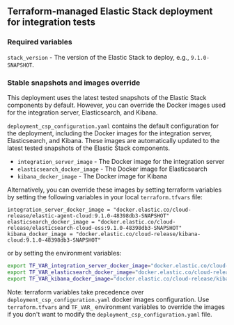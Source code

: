 ## Terraform-managed Elastic Stack deployment for integration tests

### Required variables
`stack_version` - The version of the Elastic Stack to deploy, e.g., `9.1.0-SNAPSHOT`.

### Stable snapshots and images override
This deployment uses the latest tested snapshots of the Elastic Stack components by default. However, you can override the Docker images used for the integration server, Elasticsearch, and Kibana.

`deployment_csp_configuration.yaml` contains the default configuration for the deployment, including the Docker images for the integration server, Elasticsearch, and Kibana. These images are automatically updated to the latest tested snapshots of the Elastic Stack components.
* `integration_server_image` - The Docker image for the integration server
* `elasticsearch_docker_image` - The Docker image for Elasticsearch
* `kibana_docker_image` - The Docker image for Kibana

Alternatively, you can override these images by setting terraform variables by setting the following variables in your local `terraform.tfvars` file:
```hcl
integration_server_docker_image = "docker.elastic.co/cloud-release/elastic-agent-cloud:9.1.0-48398db3-SNAPSHOT"
elasticsearch_docker_image = "docker.elastic.co/cloud-release/elasticsearch-cloud-ess:9.1.0-48398db3-SNAPSHOT"
kibana_docker_image = "docker.elastic.co/cloud-release/kibana-cloud:9.1.0-48398db3-SNAPSHOT"
```

or by setting the environment variables:
```bash
export TF_VAR_integration_server_docker_image="docker.elastic.co/cloud-release/elastic-agent-cloud:9.1.0-48398db3-SNAPSHOT"
export TF_VAR_elasticsearch_docker_image="docker.elastic.co/cloud-release/elasticsearch-cloud-ess:9.1.0-48398db3-SNAPSHOT"
export TF_VAR_kibana_docker_image="docker.elastic.co/cloud-release/kibana-cloud:9.1.0-48398db3-SNAPSHOT"
```

Note: terraform variables take precedence over `deployment_csp_configuration.yaml` docker images configuration. Use `terraform.tfvars` and `TF_VAR_` environment variables to override the images if you don't want to modify the `deployment_csp_configuration.yaml` file.
